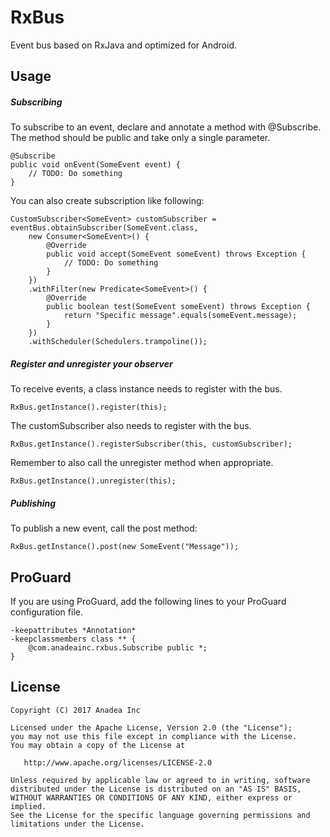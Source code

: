 RxBus
===========

Event bus based on RxJava and optimized for Android.

Usage
-------

##### Subscribing

To subscribe to an event, declare and annotate a method with @Subscribe. The method should be public and take only a single parameter.

```
@Subscribe
public void onEvent(SomeEvent event) {
    // TODO: Do something
}
```

You can also create subscription like following:

```
CustomSubscriber<SomeEvent> customSubscriber = eventBus.obtainSubscriber(SomeEvent.class,
    new Consumer<SomeEvent>() {
        @Override
        public void accept(SomeEvent someEvent) throws Exception {
            // TODO: Do something
        }
    })
    .withFilter(new Predicate<SomeEvent>() {
        @Override
        public boolean test(SomeEvent someEvent) throws Exception {
            return "Specific message".equals(someEvent.message);
        }
    })
    .withScheduler(Schedulers.trampoline());
```

##### Register and unregister your observer

To receive events, a class instance needs to register with the bus.

```
RxBus.getInstance().register(this);
```

The customSubscriber also needs to register with the bus.

```
RxBus.getInstance().registerSubscriber(this, customSubscriber);
```

Remember to also call the unregister method when appropriate.
```
RxBus.getInstance().unregister(this);
```

##### Publishing

To publish a new event, call the post method:

```
RxBus.getInstance().post(new SomeEvent("Message"));
```


ProGuard
-------

If you are using ProGuard, add the following lines to your ProGuard configuration file.

```
-keepattributes *Annotation*
-keepclassmembers class ** {
    @com.anadeainc.rxbus.Subscribe public *;
}
```

License
-------

    Copyright (C) 2017 Anadea Inc

    Licensed under the Apache License, Version 2.0 (the "License");
    you may not use this file except in compliance with the License.
    You may obtain a copy of the License at

       http://www.apache.org/licenses/LICENSE-2.0

    Unless required by applicable law or agreed to in writing, software
    distributed under the License is distributed on an "AS IS" BASIS,
    WITHOUT WARRANTIES OR CONDITIONS OF ANY KIND, either express or implied.
    See the License for the specific language governing permissions and
    limitations under the License.
